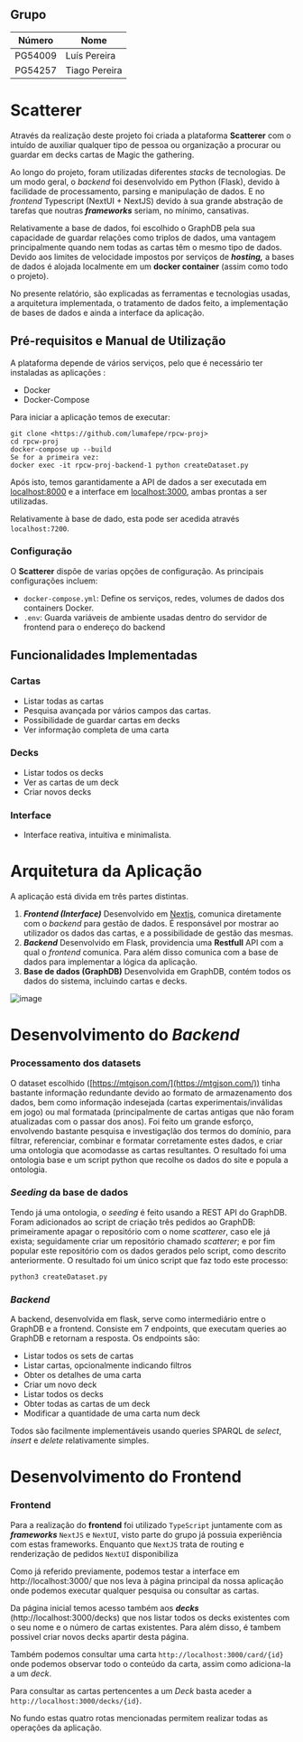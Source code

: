 ## Grupo
| Número | Nome             |
| -------- | ------- |
| PG54009  | Luís Pereira  |
| PG54257  | Tiago Pereira   |

# Scatterer

Através da realização deste projeto foi criada a plataforma **Scatterer** com o intuído de auxiliar qualquer tipo de pessoa ou organização a procurar ou guardar em decks cartas de Magic the gathering.

Ao longo do projeto, foram utilizadas diferentes *stacks* de tecnologias. De um modo geral, o *backend* foi desenvolvido em Python (Flask), devido à facilidade de processamento, parsing e manipulação de dados. E no *frontend* Typescript (NextUI + NextJS) devido à sua grande abstração de tarefas que noutras ***frameworks*** seriam, no mínimo, cansativas.

Relativamente a base de dados, foi escolhido o GraphDB pela sua capacidade de guardar relações como triplos de dados, uma vantagem principalmente quando nem todas as cartas têm o mesmo tipo de dados. Devido aos limites de velocidade impostos por serviços de ***hosting,*** a bases de dados é alojada localmente em um **docker container** (assim como todo o projeto).

No presente relatório, são explicadas as ferramentas e tecnologias usadas, a arquitetura implementada, o tratamento de dados feito, a implementação de bases de dados e ainda a interface da aplicação.

## Pré-requisitos e Manual de Utilização

A plataforma depende de vários serviços, pelo que é necessário ter instaladas as aplicações :

- Docker
- Docker-Compose

Para iniciar a aplicação temos de executar:

```
git clone <https://github.com/lumafepe/rpcw-proj>
cd rpcw-proj
docker-compose up --build
Se for a primeira vez:
docker exec -it rpcw-proj-backend-1 python createDataset.py 
```

Após isto, temos garantidamente a API de dados a ser executada em [localhost:8000](http://localhost:8000/) e a interface em [localhost:3000](http://localhost:3000), ambas prontas a ser utilizadas.

Relativamente à base de dado, esta pode ser acedida através `localhost:7200`.

### Configuração

O **Scatterer** dispõe de varias opções de configuração. As principais configurações incluem:

- `docker-compose.yml`: Define os serviços, redes, volumes de dados dos containers Docker.
- `.env`: Guarda variáveis de ambiente usadas dentro do servidor de frontend para o endereço do backend

## Funcionalidades Implementadas

### Cartas

- Listar todas as cartas
- Pesquisa avançada por vários campos das cartas.
- Possibilidade de guardar cartas em decks
- Ver informação completa de uma carta
### Decks

- Listar todos os decks
- Ver as cartas de um deck
- Criar novos decks
### Interface

- Interface reativa, intuitiva e minimalista.

# Arquitetura da Aplicação

A aplicação está divida em três partes distintas.

1. ***Frontend (Interface)***
Desenvolvido em [Nextjs](https://nextjs.org/), comunica diretamente com o *backend* para gestão de dados. É responsável por mostrar ao utilizador os dados das cartas, e a possibilidade de gestão das mesmas.
2. ***Backend***
Desenvolvido em Flask, providencia uma **Restfull** API com a qual o *frontend* comunica. Para além disso comunica com a base de dados para implementar a lógica da aplicação.
3. **Base de dados (GraphDB)**
Desenvolvida em GraphDB, contém todos os dados do sistema, incluindo cartas e decks.

![image](https://github.com/lumafepe/rpcw-proj/arq.svg)

# Desenvolvimento do ***Backend***

### Processamento dos **datasets**

O dataset escolhido ([https://mtgjson.com/](https://mtgjson.com/)) tinha bastante informação redundante devido ao formato de armazenamento dos dados, bem como informação indesejada (cartas experimentais/inválidas em jogo) ou mal formatada (principalmente de cartas antigas que não foram atualizadas com o passar dos anos). Foi feito um grande esforço, envolvendo bastante pesquisa e investigaçlão dos termos do domínio, para filtrar, referenciar, combinar e formatar corretamente estes dados, e criar uma ontologia que acomodasse as cartas resultantes. O resultado foi uma ontologia base e um script python que recolhe os dados do site e popula a ontologia.

### *Seeding* da base de dados

Tendo já uma ontologia, o *seeding* é feito usando a REST API do GraphDB. Foram adicionados ao script de criação três pedidos ao GraphDB: primeiramente apagar o repositório com o nome *scatterer*, caso ele já exista; seguidamente criar um repositório chamado *scatterer*; e por fim popular este repositório com os dados gerados pelo script, como descrito anteriormente. O resultado foi um único script que faz todo este processo:


```
python3 createDataset.py
```

### *Backend*

A backend, desenvolvida em flask, serve como intermediário entre o GraphDB e a frontend. Consiste em 7 endpoints, que executam queries ao GraphDB e retornam a resposta. Os endpoints são:

- Listar todos os sets de cartas
- Listar cartas, opcionalmente indicando filtros
- Obter os detalhes de uma carta
- Criar um novo deck
- Listar todos os decks
- Obter todas as cartas de um deck
- Modificar a quantidade de uma carta num deck

Todos são facilmente implementáveis usando queries SPARQL de *select*, *insert* e *delete* relativamente simples.

# Desenvolvimento do **Frontend**

### **Frontend**

Para a realização do **frontend** foi utilizado `TypeScript` juntamente com as ***frameworks*** `NextJS` e `NextUI`, visto parte do grupo já possuia experiência com estas frameworks. Enquanto que `NextJS` trata de routing e renderização de pedidos `NextUI` disponibiliza 

Como já referido previamente, podemos testar a interface em http://localhost:3000/ que nos leva à página principal da nossa aplicação onde podemos executar qualquer pesquisa ou consultar as cartas. 

Da página inicial temos acesso também aos *********decks********* (http://localhost:3000/decks) que nos listar todos os decks existentes com o seu nome e o número de cartas existentes. Para além disso, é tambem possivel criar novos decks apartir desta página.

Também podemos consultar uma carta `http://localhost:3000/card/{id}` onde podemos observar todo o conteúdo da carta, assim como adiciona-la a um *deck*.

Para consultar as cartas pertencentes a um *Deck* basta aceder a `http://localhost:3000/decks/{id}`.



No fundo estas quatro rotas mencionadas permitem realizar todas as operações da aplicação.
